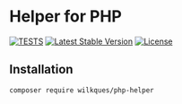# Helper for PHP
[![TESTS](https://github.com/wilkques/php-helpers/actions/workflows/github-ci.yml/badge.svg)](https://github.com/wilkques/php-helpers/actions/workflows/github-ci.yml)
[![Latest Stable Version](https://poser.pugx.org/wilkques/php-helper/v/stable)](https://packagist.org/packages/wilkques/php-helper)
[![License](https://poser.pugx.org/wilkques/php-helper/license)](https://packagist.org/packages/wilkques/php-helper)

## Installation
````
composer require wilkques/php-helper
````